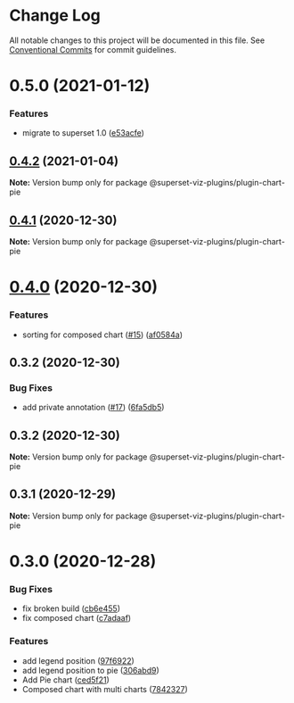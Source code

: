 # Change Log

All notable changes to this project will be documented in this file.
See [Conventional Commits](https://conventionalcommits.org) for commit guidelines.

# 0.5.0 (2021-01-12)


### Features

* migrate to superset 1.0 ([e53acfe](https://github.com/nielsen-oss/superset-viz-plugins/commit/e53acfed93ee1f39fcd8a63b065b284ab513b692))





## [0.4.2](https://github.com/nielsen-oss/superset-viz-plugins/compare/@superset-viz-plugins/plugin-chart-pie@0.4.1...@superset-viz-plugins/plugin-chart-pie@0.4.2) (2021-01-04)

**Note:** Version bump only for package @superset-viz-plugins/plugin-chart-pie





## [0.4.1](https://github.com/nielsen-oss/superset-viz-plugins/compare/@superset-viz-plugins/plugin-chart-pie@0.4.0...@superset-viz-plugins/plugin-chart-pie@0.4.1) (2020-12-30)

**Note:** Version bump only for package @superset-viz-plugins/plugin-chart-pie





# [0.4.0](https://github.com/nielsen-oss/superset-viz-plugins/compare/@superset-viz-plugins/plugin-chart-pie@0.3.2...@superset-viz-plugins/plugin-chart-pie@0.4.0) (2020-12-30)


### Features

* sorting for composed chart ([#15](https://github.com/nielsen-oss/superset-viz-plugins/issues/15)) ([af0584a](https://github.com/nielsen-oss/superset-viz-plugins/commit/af0584af5b2108fabdb2c6c0fa0654a5a556fbd1))





## 0.3.2 (2020-12-30)


### Bug Fixes

* add private annotation ([#17](https://github.com/nielsen-oss/superset-viz-plugins/issues/17)) ([6fa5db5](https://github.com/nielsen-oss/superset-viz-plugins/commit/6fa5db5cff10792d6f14eb82f30067c8dc3e2c71))





## 0.3.2 (2020-12-30)

**Note:** Version bump only for package @superset-viz-plugins/plugin-chart-pie





## 0.3.1 (2020-12-29)

**Note:** Version bump only for package @superset-viz-plugins/plugin-chart-pie





# 0.3.0 (2020-12-28)


### Bug Fixes

* fix broken build ([cb6e455](https://github.com/nielsen-oss/superset-viz-plugins/commit/cb6e4558f133667d6ee184c9f2c4bb24aae22e0c))
* fix composed chart ([c7adaaf](https://github.com/nielsen-oss/superset-viz-plugins/commit/c7adaafada43133b01fdc0bcf861c29a6b5562bf))


### Features

* add legend position ([97f6922](https://github.com/nielsen-oss/superset-viz-plugins/commit/97f692268c91754ca3f49d1d25c5b3ae298f7670))
* add legend position to pie ([306abd9](https://github.com/nielsen-oss/superset-viz-plugins/commit/306abd91596c3eb6eb4e692d7d0a99b93f6e6548))
* Add Pie chart ([ced5f21](https://github.com/nielsen-oss/superset-viz-plugins/commit/ced5f2185ddfec2003d0b88b42c075beea0f0cb2))
* Composed chart with multi charts ([7842327](https://github.com/nielsen-oss/superset-viz-plugins/commit/784232758f4109e484f3052b45445f16c470d53a))

